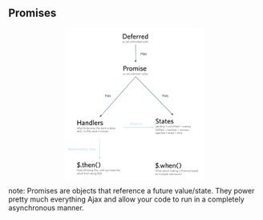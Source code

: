 ##  Promises

<img style="background:white;width:55%;margin:auto;display:block;" src="resources/promises.png" />

note:
    Promises are objects that reference a future value/state. They power pretty much everything Ajax and allow your code to run in a completely asynchronous manner.